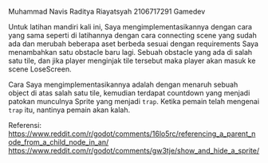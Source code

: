 Muhammad Navis Raditya Riayatsyah
2106717291
Gamedev

Untuk latihan mandiri kali ini, Saya mengimplementasikannya dengan cara yang sama seperti di latihannya dengan cara connecting scene yang sudah ada dan merubah beberapa aset berbeda sesuai dengan requirements
Saya menambahkan satu obstacle baru lagi. Sebuah obstacle yang ada di salah satu tile, dan jika player menginjak tile tersebut maka player akan masuk ke scene LoseScreen.

Cara Saya mengimplementasikannya adalah dengan menaruh sebuah object di atas salah satu tile, kemudian terdapat countdown yang menjadi patokan munculnya Sprite yang menjadi `trap`. Ketika pemain telah mengenai `trap` itu, nantinya pemain akan kalah.

Referensi:
https://www.reddit.com/r/godot/comments/16lo5rc/referencing_a_parent_node_from_a_child_node_in_an/
https://www.reddit.com/r/godot/comments/gw3tje/show_and_hide_a_sprite/
